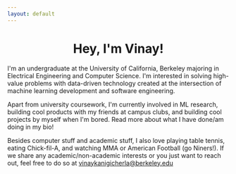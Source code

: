 ```yaml
---
layout: default
---
```


<h1 align="center">
    Hey, I'm Vinay!
</h1>

I'm an undergraduate at the University of California, Berkeley majoring in Electrical Engineering and Computer Science. 
I'm interested in solving high-value problems with data-driven technology created at the intersection of machine learning development 
and software engineering. 


Apart from university coursework, I'm currently involved in ML research, building cool products with my friends at campus clubs, and building cool 
projects by myself when I'm bored. Read more about what I have done/am doing in my bio!  

Besides computer stuff and academic stuff, I also love playing table tennis, eating Chick-fil-A, and watching MMA or American Football (go Niners!). 
If we share any academic/non-academic interests or you just want to reach out, feel free to do so at [vinaykanigicherla@berkeley.edu](mailto:vinaykanigicherla@berkeley.edu)
